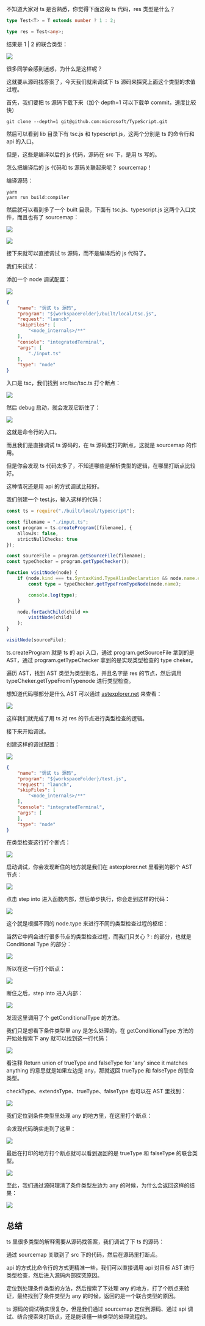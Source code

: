 不知道大家对 ts 是否熟悉，你觉得下面这段 ts 代码，res 类型是什么？

```typescript
type Test<T> = T extends number ? 1 : 2;

type res = Test<any>;
```

结果是 1 | 2 的联合类型：

![](./images/e7cfe5f8d2a24278b7893d5d526cf0e6~tplv-k3u1fbpfcp-watermark.image.png)

很多同学会感到迷惑，为什么是这样呢？

这就要从源码找答案了，今天我们就来调试下 ts 源码来探究上面这个类型的求值过程。

首先，我们要把 ts 源码下载下来（加个 depth=1 可以下载单 commit，速度比较快）

```
git clone --depth=1 git@github.com:microsoft/TypeScript.git
```

然后可以看到 lib 目录下有 tsc.js 和 typescript.js，这两个分别是 ts 的命令行和 api 的入口。

但是，这些是编译以后的 js 代码，源码在 src 下，是用 ts 写的。

怎么把编译后的 js 代码和 ts 源码关联起来呢？ sourcemap！

编译源码：

```
yarn 
yarn run build:compiler
```
然后就可以看到多了一个 built 目录，下面有 tsc.js、typescript.js 这两个入口文件，而且也有了 sourcemap：

![](./images/3ad11e877b3140c79d0fe88f55385370~tplv-k3u1fbpfcp-watermark.image.png)

![](./images/feb4f018d4d842f7b520d3a9fd5df910~tplv-k3u1fbpfcp-watermark.image.png)

接下来就可以直接调试 ts 源码，而不是编译后的 js 代码了。

我们来试试：

添加一个 node 调试配置：

![](./images/219960ec0e344520ae733d3e6ff2b2ff~tplv-k3u1fbpfcp-watermark.image.png)

```json
{
    "name": "调试 ts 源码",
    "program": "${workspaceFolder}/built/local/tsc.js",
    "request": "launch",
    "skipFiles": [
        "<node_internals>/**"
    ],
    "console": "integratedTerminal",
    "args": [
        "./input.ts"
    ],
    "type": "node"
}
```
入口是 tsc，我们找到 src/tsc/tsc.ts 打个断点：

![](./images/cbfbcd9c5b994640ba2943e089befde4~tplv-k3u1fbpfcp-watermark.image.png)

然后 debug 启动，就会发现它断住了：

![](./images/8eb8182c631b41068f4251fb8ea2a577~tplv-k3u1fbpfcp-watermark.image.png)

这就是命令行的入口。

而且我们是直接调试 ts 源码的，在 ts 源码里打的断点，这就是 sourcemap 的作用。

但是你会发现 ts 代码太多了，不知道哪些是解析类型的逻辑，在哪里打断点比较好。

这种情况还是用 api 的方式调试比较好。

我们创建一个 test.js，输入这样的代码：

```typescript
const ts = require("./built/local/typescript");

const filename = "./input.ts";
const program = ts.createProgram([filename], {
    allowJs: false,
    strictNullChecks: true
});

const sourceFile = program.getSourceFile(filename);
const typeChecker = program.getTypeChecker();

function visitNode(node) {
    if (node.kind === ts.SyntaxKind.TypeAliasDeclaration && node.name.escapedText === 'res')  {
        const type = typeChecker.getTypeFromTypeNode(node.name);

        console.log(type);
    }

    node.forEachChild(child =>
        visitNode(child)
    );
}

visitNode(sourceFile);
```

ts.createProgram 就是 ts 的 api 入口，通过 program.getSourceFile 拿到的是 AST，通过 program.getTypeChecker 拿到的是实现类型检查的 type cheker。

遍历 AST，找到 AST 类型为类型别名，并且名字是 res 的节点，然后调用 typeCheker.getTypeFromTypenode 进行类型检查。

想知道代码哪部分是什么 AST 可以通过 [astexplorer.net](https://astexplorer.net/#/gist/3a718a7f5072cdaad804c0ebec076526/5baa661cc653c9846479de3f012f6fbd8dbe1fd3) 来查看：

![](./images/23dd7db92b954318a1abe7eb17e772b6~tplv-k3u1fbpfcp-watermark.image.png)

这样我们就完成了用 ts 对 res 的节点进行类型检查的逻辑。

接下来开始调试。

创建这样的调试配置：

![](./images/0b9d0f8820e44843987e0f0a3303e4bd~tplv-k3u1fbpfcp-watermark.image.png)

```json
{
    "name": "调试 ts 源码",
    "program": "${workspaceFolder}/test.js",
    "request": "launch",
    "skipFiles": [
        "<node_internals>/**"
    ],
    "console": "integratedTerminal",
    "args": [
    ],
    "type": "node"
}
```

在类型检查这行打个断点：

![](./images/02bbbc3d35e54230a715153157eb497b~tplv-k3u1fbpfcp-watermark.image.png)

启动调试，你会发现断住的地方就是我们在 astexplorer.net 里看到的那个 AST 节点：

![](./images/e574bc4a6a424d08a73218480c7ff45b~tplv-k3u1fbpfcp-watermark.image.png)

点击 step into 进入函数内部，然后单步执行，你会走到这样的代码：

![](./images/b44d7923488c4cf0bf5b6c2c0e56b2df~tplv-k3u1fbpfcp-watermark.image.png)

这个就是根据不同的 node.type 来进行不同的类型检查过程的枢纽：

当然它中间会进行很多节点的类型检查过程，而我们只关心 ? : 的部分，也就是 Conditional Type 的部分：

![](./images/311ec0c298f14296bfee61fe676adfb5~tplv-k3u1fbpfcp-watermark.image.png)

所以在这一行打个断点：

![](./images/ec8d96cd9b6b42ad9c28cd652c5f54fc~tplv-k3u1fbpfcp-watermark.image.png)

断住之后，step into 进入内部：

![](./images/ca5c1970e0b347928da20db40a828d54~tplv-k3u1fbpfcp-watermark.image.png)

发现这里调用了个 getConditionalType 的方法。

我们只是想看下条件类型里 any 是怎么处理的，在 getConditionalType 方法的开始处搜索下 any 就可以找到这一行代码：


![](./images/a6976109d52d46aca0b5dd484e971169~tplv-k3u1fbpfcp-watermark.image.png)

看注释 Return union of trueType and falseType for 'any' since it matches anything 的意思就是如果左边是 any，那就返回 trueType 和 falseType 的联合类型。

checkType、extendsType、trueType、falseType 也可以在 AST 里找到：

![](./images/2bb8595bf85f413cb04a375d7c272ee2~tplv-k3u1fbpfcp-watermark.image.png)

我们定位到条件类型里处理 any 的地方里，在这里打个断点：

会发现代码确实走到了这里：

![](./images/5c36536996d44970b7f59506b2253fd1~tplv-k3u1fbpfcp-watermark.image.png)

最后在打印的地方打个断点就可以看到返回的是  trueType 和 falseType 的联合类型。

![](./images/d88d43518e064ed48fe52bdfebd6167b~tplv-k3u1fbpfcp-watermark.image.png)

至此，我们通过源码理清了条件类型左边为 any 的时候，为什么会返回这样的结果：

![](./images/e7cfe5f8d2a24278b7893d5d526cf0e6~tplv-k3u1fbpfcp-watermark.image.png)

## 总结

ts 里很多类型的解释需要从源码找答案，我们调试了下 ts 的源码：

通过 sourcemap 关联到了 src 下的代码，然后在源码里打断点。

api 的方式比命令行的方式更精准一些，我们可以直接调用 api 对目标 AST 进行类型检查，然后进入源码内部探究原因。

定位到处理条件类型的方法，然后搜索了下处理 any 的地方，打了个断点来验证，最终找到了条件类型为 any 的时候，返回的是一个联合类型的原因。

ts 源码的调试确实很复杂，但是我们通过 sourcemap 定位到源码、通过 api 调试、结合搜索来打断点，还是能读懂一些类型的处理流程的。

